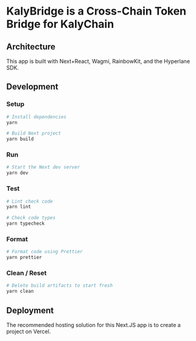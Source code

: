 # KalyBridge is a Cross-Chain Token Bridge for KalyChain


## Architecture

This app is built with Next+React, Wagmi, RainbowKit, and the Hyperlane SDK.

## Development

### Setup

```sh
# Install dependencies
yarn

# Build Next project
yarn build
```

### Run

```sh
# Start the Next dev server
yarn dev
```

### Test

```sh
# Lint check code
yarn lint

# Check code types
yarn typecheck
```

### Format

```sh
# Format code using Prettier
yarn prettier
```

### Clean / Reset

```sh
# Delete build artifacts to start fresh 
yarn clean
```

## Deployment

The recommended hosting solution for this Next.JS app is to create a project on Vercel.
